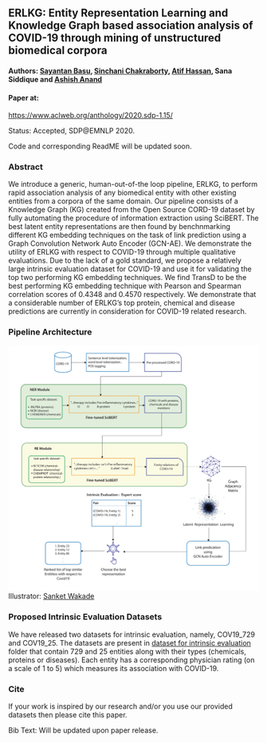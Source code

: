 ## ERLKG: Entity Representation Learning and Knowledge Graph based association analysis of COVID-19 through mining of unstructured biomedical corpora
#### Authors: [Sayantan Basu](https://www.linkedin.com/in/sayantan-basu-a29861a1/), [Sinchani Chakraborty](https://www.linkedin.com/in/sinchani-chakraborty-087321ab/), [Atif Hassan](https://www.linkedin.com/in/atif-hassan-1a8a45127/), Sana Siddique and [Ashish Anand](https://www.linkedin.com/in/anandashish/)
#### Paper at:
https://www.aclweb.org/anthology/2020.sdp-1.15/

Status: Accepted, SDP@EMNLP 2020.

Code and corresponding ReadME will be updated soon.

### Abstract
We introduce a generic, human-out-of-the loop pipeline, ERLKG, to perform rapid association analysis of any biomedical entity with other existing entities from a corpora of the same domain. Our pipeline consists of a Knowledge Graph (KG) created from the Open Source CORD-19 dataset by fully automating the procedure of information extraction using SciBERT. The best latent entity representations are then found by benchnmarking different KG embedding techniques on the task of link prediction using a Graph Convolution Network Auto Encoder (GCN-AE). We demonstrate the utility of ERLKG with respect to COVID-19 through multiple qualitative evaluations. Due to the lack of a gold standard, we propose a relatively large intrinsic evaluation dataset for COVID-19 and use it for validating the top two performing KG embedding techniques. We find TransD to be the best performing KG embedding technique with Pearson and Spearman correlation scores of 0.4348 and 0.4570 respectively. We demonstrate that a considerable number of ERLKG’s top protein, chemical and disease predictions are currently in consideration for COVID-19 related research.

### Pipeline Architecture
![ERLKG diagram](Images/ERLKG_illustration.jpg)
Illustrator: [Sanket Wakade](https://www.linkedin.com/in/sanket-wakade/)

### Proposed Intrinsic Evaluation Datasets
We have released two datasets for intrinsic evaluation, namely, COV19_729 and COV19_25. The datasets are present in [dataset for intrinsic evaluation](https://github.com/sayantanbasu05/ERKLG/tree/master/Dataset%20for%20Intrinsic%20Evaluation) folder that contain 729 and 25 entities along with their types (chemicals, proteins or diseases). Each entity has a corresponding physician rating (on a scale of 1 to 5) which measures its association with COVID-19.

### Cite
If your work is inspired by our research and/or you use our provided datasets then please cite this paper.

Bib Text: Will be updated upon paper release.
